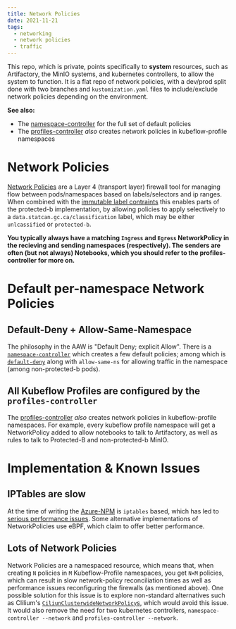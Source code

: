 ```yaml
---
title: Network Policies
date: 2021-11-21
tags:
  - networking
  - network policies
  - traffic
---
```


This repo, which is private, points specifically to **system** resources, such as Artifactory, the MinIO systems, and kubernetes controllers, to allow the system to function. It is a flat repo of network policies, with a dev/prod split done with two branches and `kustomization.yaml` files to include/exclude network policies depending on the environment.

**See also:**
- The [namespace-controller](https://github.com/StatCan/namespace-controller/blob/main/cmd/network.go) for the full set of default policies
- The [profiles-controller](https://github.com/StatCan/aaw-kubeflow-profiles-controller/blob/main/cmd/network.go) *also* creates network policies in kubeflow-profile namespaces

# Network Policies

[Network Policies](https://kubernetes.io/docs/concepts/services-networking/network-policies/) are a Layer 4 (transport layer) firewall tool for managing flow between pods/namespaces based on labels/selectors and ip ranges. When combined with the [immutable label contraints](https://github.com/StatCan/gatekeeper-policies/blob/a52197c51e99799e0ac9824a503b6eb1ed7442dc/pod-security-policy/metadata-restrictions/template.yaml#L72-L84) this enables parts of the protected-b implementation, by allowing policies to apply selectively to a `data.statcan.gc.ca/classification` label, which may be either `unlcassified` or `protected-b`.

**You typically always have a matching `Ingress` and `Egress` NetworkPolicy in the recieving and sending namespaces (respectively). The senders are often (but not always) Notebooks, which you should refer to the profiles-controller for more on.**

# Default per-namespace Network Policies

## Default-Deny + Allow-Same-Namespace

The philosophy in the AAW is "Default Deny; explicit Allow". There is a [`namespace-controller`](https://github.com/StatCan/namespace-controller/blob/main/cmd/network.go) which creates a few default policies; among which is [`default-deny`](https://github.com/StatCan/namespace-controller/blob/96f7f1ad2d90cbd24958104211b30d9b86c38d85/cmd/network.go#L132-L145) along with `allow-same-ns` for allowing traffic in the namespace (among non-protected-b pods).

## All Kubeflow Profiles are configured by the `profiles-controller`

The [profiles-controller](https://github.com/StatCan/aaw-kubeflow-profiles-controller/blob/main/cmd/network.go) *also* creates network policies in kubeflow-profile namespaces. For example, every kubeflow profile namespace will get a NetworkPolicy added to allow notebooks to talk to Artifactory, as well as rules to talk to Protected-B and non-protected-b MinIO.

# Implementation & Known Issues

## IPTables are slow

At the time of writing the [Azure-NPM](https://github.com/Azure/azure-container-networking/blob/master/docs/npm.md) is `iptables` based, which has led to [serious performance issues](https://github.com/StatCan/daaas/issues/680#issuecomment-974277460). Some alternative implementations of NetworkPolicies use eBPF, which claim to offer better performance.

## Lots of Network Policies

Network Policies are a namespaced resource, which means that, when creating `N` policies in `M` Kubeflow-Profile namespaces, you get `N×M` policies, which can result in slow network-policy reconciliation times as well as performance issues reconfiguring the firewalls (as mentioned above). One possible solution for this issue is to explore non-standard alternatives such as Clilium's [`CiliunClusterwideNetworkPolicy`s](https://docs.cilium.io/en/v1.8/concepts/kubernetes/policy/#ciliumclusterwidenetworkpolicy), which would avoid this issue. It would also remove the need for two kubernetes controllers, `namespace-controller --network` and `profiles-controller --network`.

